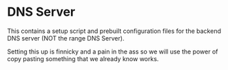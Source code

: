 # DNS Server
This contains a setup script and prebuilt configuration files
for the backend DNS server (NOT the range DNS Server).

Setting this up is finnicky and a pain in the ass
so we will use the power of copy pasting
something that we already know works.
